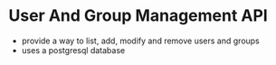 # User And Group Management API
- provide a way to list, add, modify and remove users and groups
- uses a postgresql database

